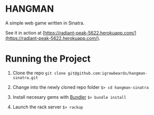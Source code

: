 HANGMAN
======

A simple web game written in Sinatra.

See it in action at [https://radiant-peak-5622.herokuapp.com/](https://radiant-peak-5622.herokuapp.com/).

# Running the Project

  1. Clone the repo
    ```
    git clone git@github.com:igrowbeards/hangman-sinatra.git
    ```

  2. Change into the newly cloned repo folder
    ```
    $> cd hangman-sinatra
    ```

  3. Install necesary gems with [Bundler](http://bundler.io/)
    ```
    $> bundle install
    ```

  4. Launch the rack server
    ```
    $> rackup
    ```
